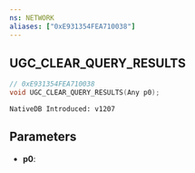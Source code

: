 ```yaml
---
ns: NETWORK
aliases: ["0xE931354FEA710038"]
---
```

## UGC_CLEAR_QUERY_RESULTS

```c
// 0xE931354FEA710038
void UGC_CLEAR_QUERY_RESULTS(Any p0);
```

```
NativeDB Introduced: v1207
```

## Parameters
* **p0**:
